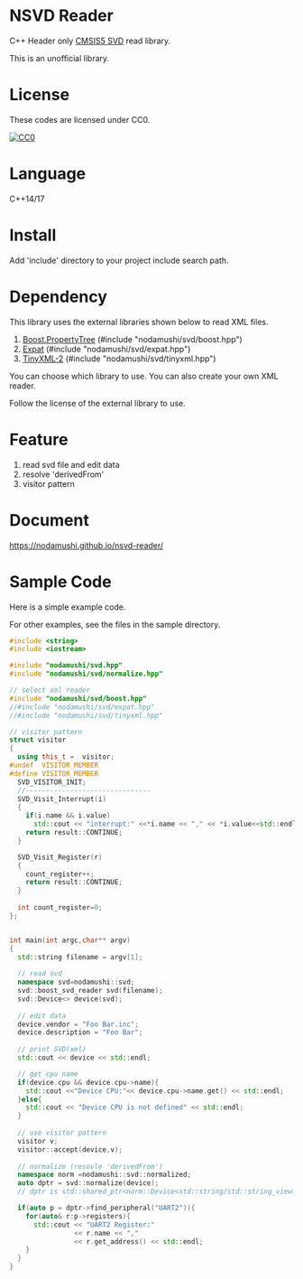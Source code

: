 # NSVD Reader

C++ Header only [CMSIS5 SVD](http://www.keil.com/pack/doc/CMSIS/SVD/html/index.html) read library.

This is an unofficial library.


# License

These codes are licensed under CC0.

[![CC0](http://i.creativecommons.org/p/zero/1.0/88x31.png "CC0")](http://creativecommons.org/publicdomain/zero/1.0/deed.ja)

# Language

C++14/17


# Install


Add 'include' directory to your project include search path.


# Dependency

This library uses the external libraries shown below to read XML files.

1. [Boost.PropertyTree](https://www.boost.org/doc/libs/1_65_1/doc/html/property_tree.html) (#include "nodamushi/svd/boost.hpp")
1. [Expat](https://libexpat.github.io/) (#include "nodamushi/svd/expat.hpp")
1. [TinyXML-2](https://github.com/leethomason/tinyxml2) (#include "nodamushi/svd/tinyxml.hpp")


You can choose which library to use. You can also create your own XML reader.

Follow the license of the external library to use.

# Feature

1. read svd file and edit data
1. resolve 'derivedFrom'
1. visitor pattern


# Document

https://nodamushi.github.io/nsvd-reader/

# Sample Code

Here is a simple example code.

For other examples, see the files in the sample directory.

```c++
#include <string>
#include <iostream>

#include "nodamushi/svd.hpp"
#include "nodamushi/svd/normalize.hpp"

// select xml reader
#include "nodamushi/svd/boost.hpp"
//#include "nodamushi/svd/expat.hpp"
//#include "nodamushi/svd/tinyxml.hpp"

// visitor pattern
struct visitor
{
  using this_t =  visitor;
#undef  VISITOR_MEMBER
#define VISITOR_MEMBER
  SVD_VISITOR_INIT;
  //-------------------------------
  SVD_Visit_Interrupt(i)
  {
    if(i.name && i.value)
      std::cout << "interrupt:" <<*i.name << "," << *i.value<<std::endl;
    return result::CONTINUE;
  }

  SVD_Visit_Register(r)
  {
    count_register++;
    return result::CONTINUE;
  }
  
  int count_register=0;
};


int main(int argc,char** argv)
{
  std::string filename = argv[1];
  
  // read svd
  namespace svd=nodamushi::svd;
  svd::boost_svd_reader svd(filename);
  svd::Device<> device(svd);
  
  // edit data
  device.vendor = "Foo Bar.inc";
  device.description = "Foo Bar";
  
  // print SVD(xml)
  std::cout << device << std::endl;

  // get cpu name
  if(device.cpu && device.cpu->name){
    std::cout <<"Device CPU:"<< device.cpu->name.get() << std::endl;
  }else{
    std::cout << "Device CPU is not defined" << std::endl;
  }
  
  // use visitor pattern
  visitor v;
  visitor::accept(device,v);
  
  // normalize (resovle 'derivedFrom')
  namespace norm =nodamushi::svd::normalized;
  auto dptr = svd::normalize(device);
  // dptr is std::shared_ptr<norm::Device<std::string/std::string_view>>

  if(auto p = dptr->find_peripheral("UART2")){
    for(auto& r:p->registers){
      std::cout << "UART2 Register:" 
                << r.name << ","
                << r.get_address() << std::endl;
    }
  }
}
```

